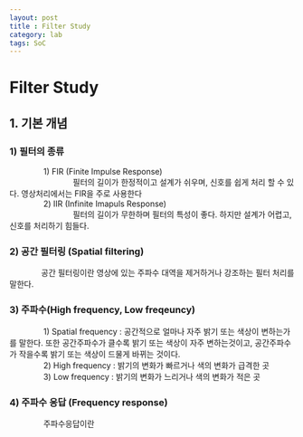 ```yaml
---
layout: post
title : Filter Study
category: lab
tags: SoC
---
```

# Filter Study
## 1. 기본 개념<br/>
### 1) 필터의 종류<br/>
   &emsp;&emsp;&emsp;&emsp; 1) FIR (Finite Impulse Response)<br/>
      &emsp;&emsp;&emsp;&emsp;&emsp;&emsp;&emsp;&emsp;필터의 길이가 한정적이고 설계가 쉬우며, 신호를 쉽게 처리 할 수 있다. 영상처리에서는 FIR을 주로 사용한다<br/>
   &emsp;&emsp;&emsp;&emsp; 2) IIR (Infinite Imapuls Response)<br/>
      &emsp;&emsp;&emsp;&emsp;&emsp;&emsp;&emsp;&emsp;필터의 길이가 무한하며 필터의 특성이 좋다. 하지만 설계가 어렵고, 신호를 처리하기 힘들다.<br/>
      
### 2) 공간 필터링 (Spatial filtering)<br/>
   &emsp;&emsp;&emsp;&emsp;공간 필터링이란 영상에 있는 주파수 대역을 제거하거나 강조하는 필터 처리를 말한다.<br/>
   
### 3) 주파수(High frequency, Low freqeuncy)<br/>
   &emsp;&emsp;&emsp;&emsp; 1) Spatial frequency : 공간적으로 얼마나 자주 밝기 또는 색상이 변하는가를 말한다. 또한 공간주파수가 클수록 밝기 또는 색상이 자주 변하는것이고, 공간주파수가 작을수록 밝기 또는 색상이 드물게 바뀌는 것이다.<br/>
   &emsp;&emsp;&emsp;&emsp; 2) High frequency : 밝기의 변화가 빠르거나 색의 변화가 급격한 곳<br/>
   &emsp;&emsp;&emsp;&emsp; 3) Low frequency : 밝기의 변화가 느리거나 색의 변화가 적은 곳<br/>

### 4) 주파수 응답 (Frequency response)<br/>
   &emsp;&emsp;&emsp;&emsp; 주파수응답이란
